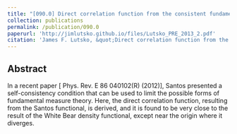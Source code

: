 ```yaml
---
title: "[090.0] Direct correlation function from the consistent fundamental-measure free energies for hard-sphere mixtures"
collection: publications
permalink: /publication/090.0
paperurl: 'http://jimlutsko.github.io/files/Lutsko_PRE_2013_2.pdf'
citation: 'James F. Lutsko, &quot;Direct correlation function from the consistent fundamental-measure free energies for hard-sphere mixtures&quot;, <i>Phys. Rev. E</i>, <strong>87</strong>, 14103 (2013)'
---
```

Abstract
---
In a recent paper [ Phys. Rev. E 86 040102(R) (2012)], Santos presented a self-consistency condition that can be used to limit the possible forms of fundamental measure theory. Here, the direct correlation function, resulting from the Santos functional, is derived, and it is found to be very close to the result of the White Bear density functional, except near the origin where it diverges.
